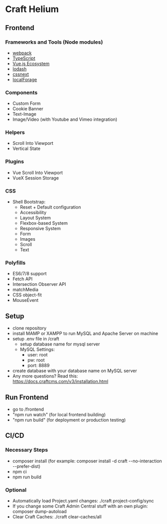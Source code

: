 # Craft Helium

## Frontend
### Frameworks and Tools (Node modules)
- [webpack](https://webpack.js.org)
- [TypeScript](https://www.typescriptlang.org)
- [Vue.js Ecosystem](https://vuejs.org)
- [lodash](https://lodash.com)
- [cssnext](http://cssnext.io)
- [localForage](https://localforage.github.io/localForage/)

### Components
- Custom Form
- Cookie Banner
- Text-Image
- Image/Video (with Youtube and Vimeo integration)

### Helpers
- Scroll Into Viewport
- Vertical State

### Plugins
- Vue Scroll Into Viewport
- VueX Session Storage

### CSS
- Shell Bootstrap:
    - Reset + Default configuration
    - Accessibility
    - Layout System
    - Flexbox-based System
    - Responsive System
    - Form
    - Images
    - Scroll
    - Text

### Polyfills
- ES6/7/8 support
- Fetch API
- Intersection Observer API
- matchMedia
- CSS object-fit
- MouseEvent

## Setup

- clone repository
- install MAMP or XAMPP to run MySQL and Apache Server on machine
- setup .env file in /craft
  - setup database name for mysql server
  - MySQL Settings:
    - user: root
    - pw: root
    - port: 8889
- create database with your database name on MySQL server
- Any more questions? Read this: https://docs.craftcms.com/v3/installation.html

## Run Frontend

- go to /frontend
- "npm run watch" (for local frontend building)
- "npm run build" (for deployment or production testing)

## CI/CD
### Necessary Steps
- composer install (for example: composer install -d craft --no-interaction --prefer-dist)
- npm ci
- npm run build

### Optional
- Automatically load Project.yaml changes: ./craft project-config/sync
- If you change some Craft Admin Central stuff with an own plugin: composer dump-autoload
- Clear Craft Caches: ./craft clear-caches/all
